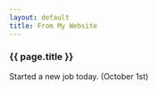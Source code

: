 ```yaml
---
layout: default
title: From My Website
---
```


### {{ page.title }}
Started a new job today. (October 1st)
